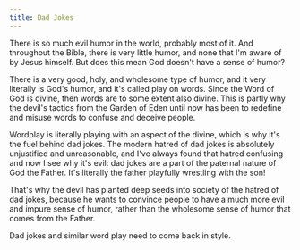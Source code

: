 ```yaml
---
title: Dad Jokes
---
```


There is so much evil humor in the world, probably most of it. And throughout the Bible, there is very little humor, and none that I'm aware of by Jesus himself. But does this mean God doesn't have a sense of humor?

There is a very good, holy, and wholesome type of humor, and it very literally is God's humor, and it's called play on words. Since the Word of God is divine, then words are to some extent also divine. This is partly why the devil's tactics from the Garden of Eden until now has been to redefine and misuse words to confuse and deceive people.

Wordplay is literally playing with an aspect of the divine, which is why it's the fuel behind dad jokes. The modern hatred of dad jokes is absolutely unjustified and unreasonable, and I've always found that hatred confusing and now I see why it's evil: dad jokes are a part of the paternal nature of God the Father. It's literally the father playfully wrestling with the son!

That's why the devil has planted deep seeds into society of the hatred of dad jokes, because he wants to convince people to have a much more evil and impure sense of humor, rather than the wholesome sense of humor that comes from the Father.

Dad jokes and similar word play need to come back in style.

